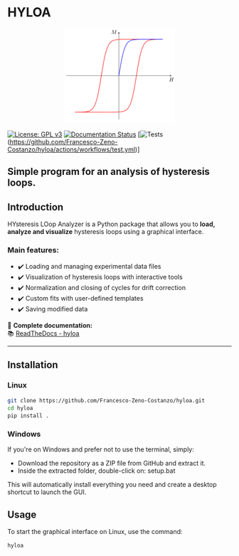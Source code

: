 # **HYLOA**

<p align="center">
  <img src="https://raw.githubusercontent.com/Francesco-Zeno-Costanzo/Hysteresis/main/docs/_static/hysteresis_logo.png" alt="Hysteresis Logo" width="250">
</p>

[![License: GPL v3](https://img.shields.io/badge/License-GPLv3-blue.svg)](https://www.gnu.org/licenses/gpl-3.0)
[![Documentation Status](https://readthedocs.org/projects/hysteresisanalysis/badge/?version=latest)](https://hysteresisanalysis.readthedocs.io/en/latest/?badge=latest)
[![Tests](https://github.com/Francesco-Zeno-Costanzo/hyloa/actions/workflows/tests.yml/badge.svg)(https://github.com/Francesco-Zeno-Costanzo/hyloa/actions/workflows/test.yml)]

**Simple program for an analysis of hysteresis loops.**
---

## **Introduction**  
HYsteresis LOop Analyzer is a Python package that allows you to **load, analyze and visualize** hysteresis loops using a graphical interface.


### **Main features:**  
- ✔️ Loading and managing experimental data files  
- ✔️ Visualization of hysteresis loops with interactive tools  
- ✔️ Normalization and closing of cycles for drift correction  
- ✔️ Custom fits with user-defined templates  
- ✔️ Saving modified data

🔗 **Complete documentation:**  
📚 [ReadTheDocs - hyloa](https://hysteresisanalysis.readthedocs.io/en/latest/)  

---

## **Installation**  
### **Linux**
```bash
git clone https://github.com/Francesco-Zeno-Costanzo/hyloa.git
cd hyloa
pip install .
```
### **Windows**
If you're on Windows and prefer not to use the terminal, simply:

- Download the repository as a ZIP file from GitHub and extract it.
- Inside the extracted folder, double-click on: setup.bat

This will automatically install everything you need and create a desktop shortcut to launch the GUI.


## **Usage**  
To start the graphical interface on Linux, use the command:
```bash
hyloa
```
